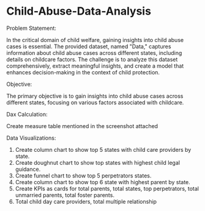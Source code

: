 # Child-Abuse-Data-Analysis

Problem Statement:

In the critical domain of child welfare, gaining insights into child abuse cases is essential. The provided dataset, named "Data," captures information about child abuse cases across different states, including details on childcare factors. The challenge is to analyze this dataset comprehensively, extract meaningful insights, and create a model that enhances decision-making in the context of child protection.

Objective:

The primary objective is to gain insights into child abuse cases across different states, focusing on various factors associated with childcare.

Dax Calculation:

Create measure table mentioned in the screenshot attached

Data Visualizations:

1. Create column chart to show top 5 states with child care providers by state.
2. Create doughnut chart to show top states with highest child legal guidance.
3. Create funnel chart to show top 5 perpetrators states.
4. Create column chart to show top 6 state with highest parent by state.
5. Create KPIs as cards for  total parents, total states, top perpetrators, total unmarried parents, total foster parents.
6. Total child day care providers, total multiple relationship
